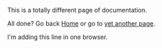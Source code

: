 <!--
published: true
foo: bar
-->

This is a totally different page of documentation.

All done? Go back [Home](Home.md) or go to [yet another page](Yet_Another_Page.md).

I'm adding this line in one browser.
